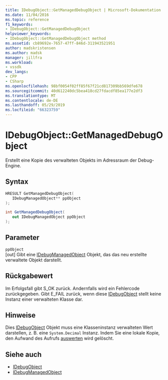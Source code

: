 ```yaml
---
title: IDebugObject::GetManagedDebugObject | Microsoft-Dokumentation
ms.date: 11/04/2016
ms.topic: reference
f1_keywords:
- IDebugObject::GetManagedDebugObject
helpviewer_keywords:
- IDebugObject::GetManagedDebugObject method
ms.assetid: cb89692e-7657-47ff-846d-311943521951
author: madskristensen
ms.author: madsk
manager: jillfra
ms.workload:
- vssdk
dev_langs:
- CPP
- CSharp
ms.openlocfilehash: 98bf0054f02ff85f67f21cd817309bb569dfe678
ms.sourcegitcommit: 40d612240dc5bea418cd27fdacdf85ea177e2df3
ms.translationtype: MT
ms.contentlocale: de-DE
ms.lasthandoff: 05/29/2019
ms.locfileid: "66323759"
---
```

# <a name="idebugobjectgetmanageddebugobject"></a>IDebugObject::GetManagedDebugObject
Erstellt eine Kopie des verwalteten Objekts im Adressraum der Debug-Engine.

## <a name="syntax"></a>Syntax

```cpp
HRESULT GetManagedDebugObject( 
   IDebugManagedObject** ppObject
);
```

```csharp
int GetManagedDebugObject(
   out IDebugManagedObject ppObject
);
```

## <a name="parameters"></a>Parameter
`ppObject`\
[out] Gibt eine [IDebugManagedObject](../../../extensibility/debugger/reference/idebugmanagedobject.md) Objekt, das das neu erstellte verwaltete Objekt darstellt.

## <a name="return-value"></a>Rückgabewert
 Im Erfolgsfall gibt S_OK zurück. Andernfalls wird ein Fehlercode zurückgegeben. Gibt E_FAIL zurück, wenn diese [IDebugObject](../../../extensibility/debugger/reference/idebugobject.md) stellt keine Instanz einer verwalteten Klasse dar.

## <a name="remarks"></a>Hinweise
 Dies [IDebugObject](../../../extensibility/debugger/reference/idebugobject.md) Objekt muss eine Klasseninstanz verwalteten Wert darstellen, z. B. eine `System.Decimal` Instanz. Indem Sie eine lokale Kopie, den Aufwand des Aufrufs [auswerten](../../../extensibility/debugger/reference/idebugfunctionobject-evaluate.md) wird gelöscht.

## <a name="see-also"></a>Siehe auch
- [IDebugObject](../../../extensibility/debugger/reference/idebugobject.md)
- [IDebugManagedObject](../../../extensibility/debugger/reference/idebugmanagedobject.md)